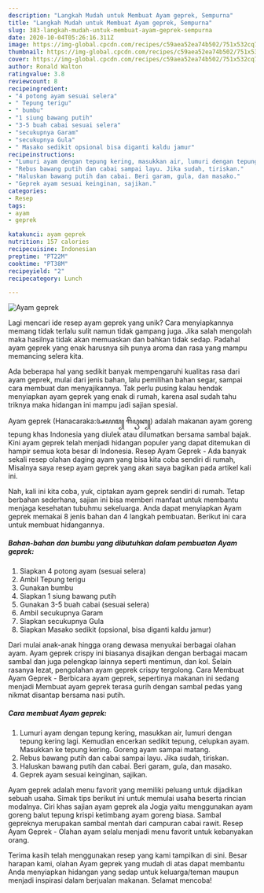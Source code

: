 ```yaml
---
description: "Langkah Mudah untuk Membuat Ayam geprek, Sempurna"
title: "Langkah Mudah untuk Membuat Ayam geprek, Sempurna"
slug: 383-langkah-mudah-untuk-membuat-ayam-geprek-sempurna
date: 2020-10-04T05:26:16.311Z
image: https://img-global.cpcdn.com/recipes/c59aea52ea74b502/751x532cq70/ayam-geprek-foto-resep-utama.jpg
thumbnail: https://img-global.cpcdn.com/recipes/c59aea52ea74b502/751x532cq70/ayam-geprek-foto-resep-utama.jpg
cover: https://img-global.cpcdn.com/recipes/c59aea52ea74b502/751x532cq70/ayam-geprek-foto-resep-utama.jpg
author: Ronald Walton
ratingvalue: 3.8
reviewcount: 8
recipeingredient:
- "4 potong ayam sesuai selera"
- " Tepung terigu"
- " bumbu"
- "1 siung bawang putih"
- "3-5 buah cabai sesuai selera"
- "secukupnya Garam"
- "secukupnya Gula"
- " Masako sedikit opsional bisa diganti kaldu jamur"
recipeinstructions:
- "Lumuri ayam dengan tepung kering, masukkan air, lumuri dengan tepung kering lagi. Kemudian encerkan sedikit tepung, celupkan ayam. Masukkan ke tepung kering. Goreng ayam sampai matang."
- "Rebus bawang putih dan cabai sampai layu. Jika sudah, tiriskan."
- "Haluskan bawang putih dan cabai. Beri garam, gula, dan masako."
- "Geprek ayam sesuai keinginan, sajikan."
categories:
- Resep
tags:
- ayam
- geprek

katakunci: ayam geprek 
nutrition: 157 calories
recipecuisine: Indonesian
preptime: "PT22M"
cooktime: "PT38M"
recipeyield: "2"
recipecategory: Lunch

---
```



![Ayam geprek](https://img-global.cpcdn.com/recipes/c59aea52ea74b502/751x532cq70/ayam-geprek-foto-resep-utama.jpg)

Lagi mencari ide resep ayam geprek yang unik? Cara menyiapkannya memang tidak terlalu sulit namun tidak gampang juga. Jika salah mengolah maka hasilnya tidak akan memuaskan dan bahkan tidak sedap. Padahal ayam geprek yang enak harusnya sih punya aroma dan rasa yang mampu memancing selera kita.

Ada beberapa hal yang sedikit banyak mempengaruhi kualitas rasa dari ayam geprek, mulai dari jenis bahan, lalu pemilihan bahan segar, sampai cara membuat dan menyajikannya. Tak perlu pusing kalau hendak menyiapkan ayam geprek yang enak di rumah, karena asal sudah tahu triknya maka hidangan ini mampu jadi sajian spesial.

Ayam geprek (Hanacaraka:ꦄꦪꦩ꧀ ꦒꦼꦥꦽꦏ꧀) adalah makanan ayam goreng tepung khas Indonesia yang diulek atau dilumatkan bersama sambal bajak. Kini ayam geprek telah menjadi hidangan populer yang dapat ditemukan di hampir semua kota besar di Indonesia. Resep Ayam Geprek - Ada banyak sekali resep olahan daging ayam yang bisa kita coba sendiri di rumah, Misalnya saya resep ayam geprek yang akan saya bagikan pada artikel kali ini.


Nah, kali ini kita coba, yuk, ciptakan ayam geprek sendiri di rumah. Tetap berbahan sederhana, sajian ini bisa memberi manfaat untuk membantu menjaga kesehatan tubuhmu sekeluarga. Anda dapat menyiapkan Ayam geprek memakai 8 jenis bahan dan 4 langkah pembuatan. Berikut ini cara untuk membuat hidangannya.

<!--inarticleads1-->

##### Bahan-bahan dan bumbu yang dibutuhkan dalam pembuatan Ayam geprek:

1. Siapkan 4 potong ayam (sesuai selera)
1. Ambil  Tepung terigu
1. Gunakan  bumbu
1. Siapkan 1 siung bawang putih
1. Gunakan 3-5 buah cabai (sesuai selera)
1. Ambil secukupnya Garam
1. Siapkan secukupnya Gula
1. Siapkan  Masako sedikit (opsional, bisa diganti kaldu jamur)


Dari mulai anak-anak hingga orang dewasa menyukai berbagai olahan ayam. Ayam geprek crispy ini biasanya disajikan dengan berbagai macam sambal dan juga pelengkap lainnya seperti mentimun, dan kol. Selain rasanya lezat, pengolahan ayam geprek crispy tergolong. Cara Membuat Ayam Geprek - Berbicara ayam geprek, sepertinya makanan ini sedang menjadi Membuat ayam geprek terasa gurih dengan sambal pedas yang nikmat disantap bersama nasi putih. 

<!--inarticleads2-->

##### Cara membuat Ayam geprek:

1. Lumuri ayam dengan tepung kering, masukkan air, lumuri dengan tepung kering lagi. Kemudian encerkan sedikit tepung, celupkan ayam. Masukkan ke tepung kering. Goreng ayam sampai matang.
1. Rebus bawang putih dan cabai sampai layu. Jika sudah, tiriskan.
1. Haluskan bawang putih dan cabai. Beri garam, gula, dan masako.
1. Geprek ayam sesuai keinginan, sajikan.


Ayam geprek adalah menu favorit yang memiliki peluang untuk dijadikan sebuah usaha. Simak tips berikut ini untuk memulai usaha beserta rincian modalnya. Ciri khas sajian ayam geprek ala Jogja yaitu menggunakan ayam goreng balut tepung krispi ketimbang ayam goreng biasa. Sambal gepreknya merupakan sambal mentah dari campuran cabai rawit. Resep Ayam Geprek - Olahan ayam selalu menjadi menu favorit untuk kebanyakan orang. 

Terima kasih telah menggunakan resep yang kami tampilkan di sini. Besar harapan kami, olahan Ayam geprek yang mudah di atas dapat membantu Anda menyiapkan hidangan yang sedap untuk keluarga/teman maupun menjadi inspirasi dalam berjualan makanan. Selamat mencoba!

